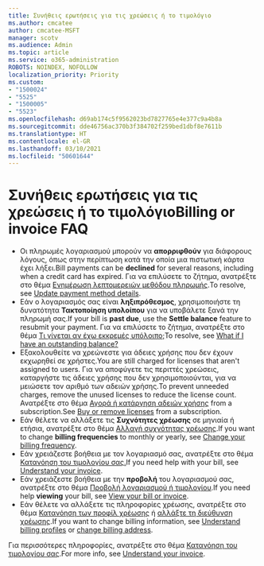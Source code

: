 ```yaml
---
title: Συνήθεις ερωτήσεις για τις χρεώσεις ή το τιμολόγιο
ms.author: cmcatee
author: cmcatee-MSFT
manager: scotv
ms.audience: Admin
ms.topic: article
ms.service: o365-administration
ROBOTS: NOINDEX, NOFOLLOW
localization_priority: Priority
ms.custom:
- "1500024"
- "5525"
- "1500005"
- "5523"
ms.openlocfilehash: d69ab174c5f9562023bd7827765e4e377c9a4b8a
ms.sourcegitcommit: dde46756ac370b3f384702f259bed1dbf8e7611b
ms.translationtype: HT
ms.contentlocale: el-GR
ms.lasthandoff: 03/10/2021
ms.locfileid: "50601644"
---
```

# <a name="billing-or-invoice-faq"></a><span data-ttu-id="fcc89-102">Συνήθεις ερωτήσεις για τις χρεώσεις ή το τιμολόγιο</span><span class="sxs-lookup"><span data-stu-id="fcc89-102">Billing or invoice FAQ</span></span>

- <span data-ttu-id="fcc89-103">Οι πληρωμές λογαριασμού μπορούν να **απορριφθούν** για διάφορους λόγους, όπως στην περίπτωση κατά την οποία μια πιστωτική κάρτα έχει λήξει.</span><span class="sxs-lookup"><span data-stu-id="fcc89-103">Bill payments can be **declined** for several reasons, including when a credit card has expired.</span></span> <span data-ttu-id="fcc89-104">Για να επιλύσετε το ζήτημα, ανατρέξτε στο θέμα [Ενημέρωση λεπτομερειών μεθόδου πληρωμής](https://docs.microsoft.com/microsoft-365/commerce/billing-and-payments/manage-payment-methods#update-payment-method-details).</span><span class="sxs-lookup"><span data-stu-id="fcc89-104">To resolve, see [Update payment method details](https://docs.microsoft.com/microsoft-365/commerce/billing-and-payments/manage-payment-methods#update-payment-method-details).</span></span>
- <span data-ttu-id="fcc89-105">Εάν ο λογαριασμός σας είναι **ληξιπρόθεσμος**, χρησιμοποιήστε τη δυνατότητα **Τακτοποίηση υπολοίπου** για να υποβάλετε ξανά την πληρωμή σας.</span><span class="sxs-lookup"><span data-stu-id="fcc89-105">If your bill is **past due**, use the **Settle balance** feature to resubmit your payment.</span></span> <span data-ttu-id="fcc89-106">Για να επιλύσετε το ζήτημα, ανατρέξτε στο θέμα [Τι γίνεται αν έχω εκκρεμές υπόλοιπο;](https://docs.microsoft.com/microsoft-365/commerce/billing-and-payments/pay-for-your-subscription#what-if-i-have-an-outstanding-balance)</span><span class="sxs-lookup"><span data-stu-id="fcc89-106">To resolve, see [What if I have an outstanding balance?](https://docs.microsoft.com/microsoft-365/commerce/billing-and-payments/pay-for-your-subscription#what-if-i-have-an-outstanding-balance)</span></span>
- <span data-ttu-id="fcc89-107">Εξακολουθείτε να χρεώνεστε για άδειες χρήσης που δεν έχουν εκχωρηθεί σε χρήστες.</span><span class="sxs-lookup"><span data-stu-id="fcc89-107">You are still charged for licenses that aren't assigned to users.</span></span> <span data-ttu-id="fcc89-108">Για να αποφύγετε τις περιττές χρεώσεις, καταργήστε τις άδειες χρήσης που δεν χρησιμοποιούνται, για να μειώσετε τον αριθμό των αδειών χρήσης.</span><span class="sxs-lookup"><span data-stu-id="fcc89-108">To prevent unneeded charges, remove the unused licenses to reduce the license count.</span></span> <span data-ttu-id="fcc89-109">Ανατρέξτε στο θέμα [Αγορά ή κατάργηση αδειών χρήσης](https://docs.microsoft.com/microsoft-365/commerce/licenses/buy-licenses) from a subscription.</span><span class="sxs-lookup"><span data-stu-id="fcc89-109">See [Buy or remove licenses](https://docs.microsoft.com/microsoft-365/commerce/licenses/buy-licenses) from a subscription.</span></span>
- <span data-ttu-id="fcc89-110">Εάν θέλετε να αλλάξετε τις **Συχνότητες χρέωσης** σε μηνιαία ή ετήσια, ανατρέξτε στο θέμα [Αλλαγή συχνότητας χρέωσης](https://docs.microsoft.com/microsoft-365/commerce/billing-and-payments/change-payment-frequency).</span><span class="sxs-lookup"><span data-stu-id="fcc89-110">If you want to change **billing frequencies** to monthly or yearly, see [Change your billing frequency](https://docs.microsoft.com/microsoft-365/commerce/billing-and-payments/change-payment-frequency).</span></span>
- <span data-ttu-id="fcc89-111">Εάν χρειάζεστε βοήθεια με τον λογαριασμό σας, ανατρέξτε στο θέμα [Κατανόηση του τιμολογίου σας.](https://docs.microsoft.com/microsoft-365/commerce/billing-and-payments/understand-your-invoice2)</span><span class="sxs-lookup"><span data-stu-id="fcc89-111">If you need help with your bill, see [Understand your invoice](https://docs.microsoft.com/microsoft-365/commerce/billing-and-payments/understand-your-invoice2).</span></span>
- <span data-ttu-id="fcc89-112">Εάν χρειάζεστε βοήθεια με την **προβολή** του λογαριασμού σας, ανατρέξτε στο θέμα [Προβολή λογαριασμού ή τιμολογίου](https://docs.microsoft.com/microsoft-365/commerce/billing-and-payments/view-your-bill-or-invoice).</span><span class="sxs-lookup"><span data-stu-id="fcc89-112">If you need help **viewing** your bill, see [View your bill or invoice](https://docs.microsoft.com/microsoft-365/commerce/billing-and-payments/view-your-bill-or-invoice).</span></span>
- <span data-ttu-id="fcc89-113">Εάν θέλετε να αλλάξετε τις πληροφορίες χρέωσης, ανατρέξτε στο θέμα [Κατανόηση των προφίλ χρέωσης](https://docs.microsoft.com/microsoft-365/commerce/billing-and-payments/manage-billing-profiles) ή [αλλάξτε τη διεύθυνση χρέωσης](https://docs.microsoft.com/microsoft-365/commerce/billing-and-payments/change-your-billing-addresses).</span><span class="sxs-lookup"><span data-stu-id="fcc89-113">If you want to change billing information, see [Understand billing profiles](https://docs.microsoft.com/microsoft-365/commerce/billing-and-payments/manage-billing-profiles) or [change billing address](https://docs.microsoft.com/microsoft-365/commerce/billing-and-payments/change-your-billing-addresses).</span></span>

<span data-ttu-id="fcc89-114">Για περισσότερες πληροφορίες, ανατρέξτε στο θέμα [Κατανόηση του τιμολογίου σας](https://docs.microsoft.com/microsoft-365/commerce/billing-and-payments/understand-your-invoice2).</span><span class="sxs-lookup"><span data-stu-id="fcc89-114">For more info, see [Understand your invoice](https://docs.microsoft.com/microsoft-365/commerce/billing-and-payments/understand-your-invoice2).</span></span>